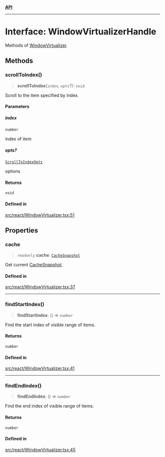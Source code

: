 [**API**](../../API.md)

***

# Interface: WindowVirtualizerHandle

Methods of [WindowVirtualizer](../functions/WindowVirtualizer.md).

## Methods

### scrollToIndex()

> **scrollToIndex**(`index`, `opts`?): `void`

Scroll to the item specified by index.

#### Parameters

##### index

`number`

index of item

##### opts?

[`ScrollToIndexOpts`](ScrollToIndexOpts.md)

options

#### Returns

`void`

#### Defined in

[src/react/WindowVirtualizer.tsx:51](https://github.com/inokawa/virtua/blob/0a4513b80d8d679540fff553774df27612ecd80e/src/react/WindowVirtualizer.tsx#L51)

## Properties

### cache

> `readonly` **cache**: [`CacheSnapshot`](CacheSnapshot.md)

Get current [CacheSnapshot](CacheSnapshot.md).

#### Defined in

[src/react/WindowVirtualizer.tsx:37](https://github.com/inokawa/virtua/blob/0a4513b80d8d679540fff553774df27612ecd80e/src/react/WindowVirtualizer.tsx#L37)

***

### findStartIndex()

> **findStartIndex**: () => `number`

Find the start index of visible range of items.

#### Returns

`number`

#### Defined in

[src/react/WindowVirtualizer.tsx:41](https://github.com/inokawa/virtua/blob/0a4513b80d8d679540fff553774df27612ecd80e/src/react/WindowVirtualizer.tsx#L41)

***

### findEndIndex()

> **findEndIndex**: () => `number`

Find the end index of visible range of items.

#### Returns

`number`

#### Defined in

[src/react/WindowVirtualizer.tsx:45](https://github.com/inokawa/virtua/blob/0a4513b80d8d679540fff553774df27612ecd80e/src/react/WindowVirtualizer.tsx#L45)
